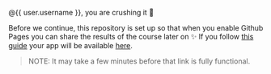 @{{ user.username }}, you are crushing it 💪

Before we continue, this repository is set up so that when you enable Github Pages you can share the results of the course later on ✨ If you follow [this guide](https://help.github.com/en/articles/configuring-a-publishing-source-for-github-pages) your app will be available [here](https://{{user.username}}.github.io/{{repo}}/).

> NOTE: It may take a few minutes before that link is fully functional.
